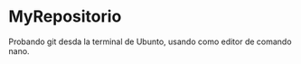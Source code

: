 MyRepositorio
=============

Probando git desda la  terminal de Ubunto, usando como editor de comando nano.

